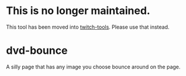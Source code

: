 # This is no longer maintained.

This tool has been moved into [twitch-tools](https://github.com/snazzyfox/twitch-tools). Please use that instead.

# dvd-bounce
A silly page that has any image you choose bounce around on the page.
